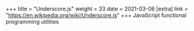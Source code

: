 +++
title = "Underscore.js"
weight = 33
date = 2021-03-06
[extra]
link = "https://en.wikipedia.org/wiki/Underscore.js"
+++
JavaScript functional programming utilities

